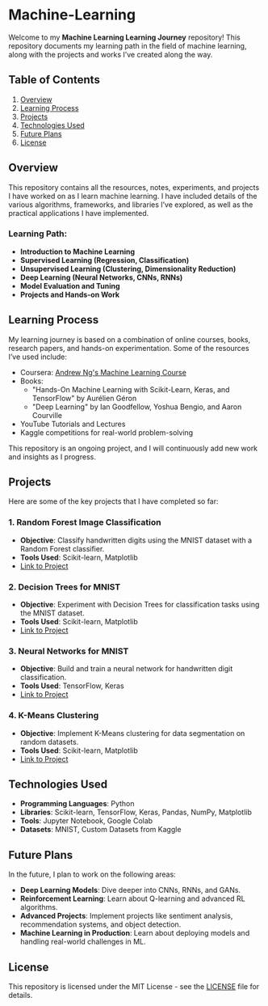 # Machine-Learning

Welcome to my **Machine Learning Learning Journey** repository! This repository documents my learning path in the field of machine learning, along with the projects and works I’ve created along the way. 

## Table of Contents

1. [Overview](#overview)
2. [Learning Process](#learning-process)
3. [Projects](#projects)
4. [Technologies Used](#technologies-used)
5. [Future Plans](#future-plans)
6. [License](#license)

## Overview

This repository contains all the resources, notes, experiments, and projects I have worked on as I learn machine learning. I have included details of the various algorithms, frameworks, and libraries I’ve explored, as well as the practical applications I have implemented. 

### Learning Path:
- **Introduction to Machine Learning**
- **Supervised Learning (Regression, Classification)**
- **Unsupervised Learning (Clustering, Dimensionality Reduction)**
- **Deep Learning (Neural Networks, CNNs, RNNs)**
- **Model Evaluation and Tuning**
- **Projects and Hands-on Work**

## Learning Process

My learning journey is based on a combination of online courses, books, research papers, and hands-on experimentation. Some of the resources I’ve used include:

- Coursera: [Andrew Ng's Machine Learning Course](https://www.coursera.org/learn/machine-learning)
- Books: 
  - "Hands-On Machine Learning with Scikit-Learn, Keras, and TensorFlow" by Aurélien Géron
  - "Deep Learning" by Ian Goodfellow, Yoshua Bengio, and Aaron Courville
- YouTube Tutorials and Lectures
- Kaggle competitions for real-world problem-solving

This repository is an ongoing project, and I will continuously add new work and insights as I progress.

## Projects

Here are some of the key projects that I have completed so far:

### 1. **Random Forest Image Classification**
- **Objective**: Classify handwritten digits using the MNIST dataset with a Random Forest classifier.
- **Tools Used**: Scikit-learn, Matplotlib
- [Link to Project](./projects/random_forest_image_classification)

### 2. **Decision Trees for MNIST**
- **Objective**: Experiment with Decision Trees for classification tasks using the MNIST dataset.
- **Tools Used**: Scikit-learn, Matplotlib
- [Link to Project](./projects/decision_trees_mnist)

### 3. **Neural Networks for MNIST**
- **Objective**: Build and train a neural network for handwritten digit classification.
- **Tools Used**: TensorFlow, Keras
- [Link to Project](./projects/neural_networks_mnist)

### 4. **K-Means Clustering**
- **Objective**: Implement K-Means clustering for data segmentation on random datasets.
- **Tools Used**: Scikit-learn, Matplotlib
- [Link to Project](./projects/kmeans_clustering)

## Technologies Used

- **Programming Languages**: Python
- **Libraries**: Scikit-learn, TensorFlow, Keras, Pandas, NumPy, Matplotlib
- **Tools**: Jupyter Notebook, Google Colab
- **Datasets**: MNIST, Custom Datasets from Kaggle

## Future Plans

In the future, I plan to work on the following areas:

- **Deep Learning Models**: Dive deeper into CNNs, RNNs, and GANs.
- **Reinforcement Learning**: Learn about Q-learning and advanced RL algorithms.
- **Advanced Projects**: Implement projects like sentiment analysis, recommendation systems, and object detection.
- **Machine Learning in Production**: Learn about deploying models and handling real-world challenges in ML.

## License

This repository is licensed under the MIT License - see the [LICENSE](LICENSE) file for details.
